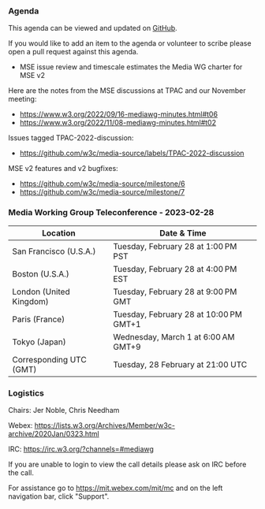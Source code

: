 ### Agenda

This agenda can be viewed and updated on [GitHub](https://github.com/w3c/media-wg/blob/main/meetings/2023-02-28-Media_Working_Group_Teleconference-agenda.md).

If you would like to add an item to the agenda or volunteer to scribe please open a pull request against this agenda.

- MSE issue review and timescale estimates the Media WG charter for MSE v2

Here are the notes from the MSE discussions at TPAC and our November meeting: 

- https://www.w3.org/2022/09/16-mediawg-minutes.html#t06
- https://www.w3.org/2022/11/08-mediawg-minutes.html#t02

Issues tagged TPAC-2022-discussion:

- https://github.com/w3c/media-source/labels/TPAC-2022-discussion

MSE v2 features and v2 bugfixes:

- https://github.com/w3c/media-source/milestone/6
- https://github.com/w3c/media-source/milestone/7



### Media Working Group Teleconference - 2023-02-28

| Location | Date & Time |
| -------- | ----------- |
| San Francisco (U.S.A.) | Tuesday, February 28 at 1:00 PM PST |
| Boston (U.S.A.) | Tuesday, February 28 at 4:00 PM EST |
| London (United Kingdom) | Tuesday, February 28 at 9:00 PM GMT |
| Paris (France) | Tuesday, February 28 at 10:00 PM GMT+1 |
| Tokyo (Japan) | Wednesday, March 1 at 6:00 AM GMT+9 |
| Corresponding UTC (GMT) | Tuesday, 28 February at 21:00 UTC |

### Logistics

Chairs: Jer Noble, Chris Needham

Webex: https://lists.w3.org/Archives/Member/w3c-archive/2020Jan/0323.html

IRC: https://irc.w3.org/?channels=#mediawg

If you are unable to login to view the call details please ask on IRC before the call.

For assistance go to https://mit.webex.com/mit/mc  and on the left navigation bar, click "Support".
